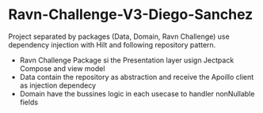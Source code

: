 # Ravn-Challenge-V3-Diego-Sanchez

 Project separated by packages (Data, Domain, Ravn Challenge) use dependency injection with Hilt and following repository pattern.
 
 - Ravn Challenge Package si the Presentation layer usign Jectpack Compose and view model
 - Data contain the repository as abstraction and receive the Apoillo client as injection dependecy
 - Domain have the bussines logic in each usecase to handler nonNullable fields
 

